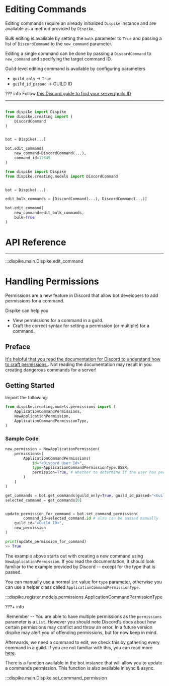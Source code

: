 # Editing Commands

Editing commands require an already initialized ``Dispike`` instance and are available as a method provided by ``Dispike``.

Bulk editing is available by setting the ``bulk`` parameter to ``True`` and passing a list of ``DiscordCommand`` to the ``new_command`` parameter.  

Editing a single command can be done by passing a ``DiscordCommand`` to ``new_command`` and specifying the target command ID.


Guild-level editing command is available by configuring parameters

- ``guild_only`` -> ``True``
- ``guild_id_passed`` -> GUILD ID

??? info
    Follow [this Discord guide to find your server/guild ID](https://support.discord.com/hc/en-us/articles/206346498-Where-can-I-find-my-User-Server-Message-ID-)
***



```python

from dispike import Dispike
from dispike.creating import (
    DiscordCommand
)


bot = Dispike(...)

bot.edit_command(
    new_command=DiscordCommand(...),
    command_id=12345
)

```


```python
from dispike import Dispike
from dispike.creating.models import DiscordCommand


bot = Dispike(...)

edit_bulk_commands = [DiscordCommand(...), DiscordCommand(...)]

bot.edit_command(
    new_command=edit_bulk_commands,
    bulk=True
)
```



# API Reference

***

:::dispike.main.Dispike.edit_command



# Handling Permissions

Permissions are a new feature in Discord that allow bot developers to add permissions for a command. 

Dispike can help you 
- View permissions for a command in a guild.
- Craft the correct syntax for setting a permission (or multiple) for a command.

## Preface
[It's helpful that you read the documentation for Discord to understand how to craft permissions.](https://discord.com/developers/docs/interactions/slash-commands#permissions). 
Not reading the documentation may result in you creating dangerous commands for a server!

## Getting Started
Import the following:
```python
from dispike.creating.models.permissions import (
    ApplicationCommandPermissions,
    NewApplicationPermission,
    ApplicationCommandPermissionType,
)
```



### Sample Code

```python
new_permission = NewApplicationPermission(
    permissions=[
        ApplicationCommandPermissions(
            id="<Discord User Id>",
            type=ApplicationCommandPermissionType.USER,
            permission=True, # Whether to determine if the user has permission.
        )
    ]
)

get_commands = bot.get_commands(guild_only=True, guild_id_passed="<Guild ID>")
selected_command = get_commands[0]


update_permission_for_command = bot.set_command_permission(
		command_id=selected_command.id # also can be passed manually
  	guild_id="<Guild ID>",
    new_permission
)

print(update_permission_for_command)
>> True

```



The example above starts out with creating a new command using ``NewApplicationPermission``.  If you read the documentation, it should look familiar to the example provided by Discord -- except for the type that is passed. 

You can manually use a normal ``int`` value for ``type`` parameter, otherwise you can use a helper class called ``ApplicationCommandPermissionType``. 

:::dispike.register.models.permissions.ApplicationCommandPermissionType



???+ info

​	Remember -- You are able to have multiple permissions as the ``permissions`` parameter is a ``List``. However you should note Discord's docs about how certain permissions may conflict and throw an error. In a future version dispike may alert you of offending permissions, but for now keep in mind.



Afterwards, we need a command to edit, we check this by gathering every command in a guild. If you are not familiar with this, you can read more [here](/GettingCommands). 



There is a function available in the bot instance that will allow you to update a commands permission. This function is also available in sync & async.

:::dispike.main.Dispike.set_command_permission

